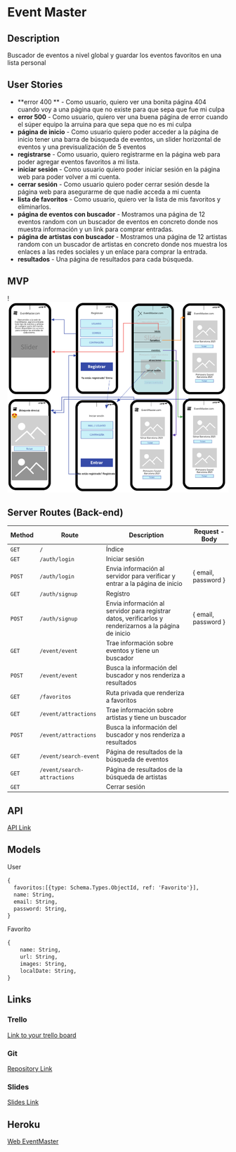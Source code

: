 

# **Event** Master

## Description

Buscador de eventos a nivel global y guardar los eventos favoritos en una lista personal

## User Stories

- **error 400 ** - Como usuario, quiero ver una bonita página 404 cuando voy a una página que no existe para que sepa que fue mi culpa
- **error 500** - Como usuario, quiero ver una buena página de error cuando el súper equipo la arruina para que sepa que no es mi culpa
- **página de inicio** - Como usuario quiero poder acceder a la página de inicio tener una barra de búsqueda de eventos, un slider horizontal de eventos y una previsualización de 5 eventos
- **registrarse** - Como usuario, quiero registrarme en la página web para poder agregar eventos favoritos a mi lista.
- **iniciar sesión** - Como usuario quiero poder iniciar sesión en la página web para poder volver a mi cuenta.
- **cerrar sesión** - Como usuario quiero poder cerrar sesión desde la página web para asegurarme de que nadie acceda a mi cuenta
- **lista de favoritos** - Como usuario, quiero ver la lista de mis favoritos y eliminarlos.
- **página de eventos con buscador** - Mostramos una página de 12 eventos random con un buscador de eventos en concreto donde nos muestra información y un link para comprar entradas.
- **página de artistas con buscador** - Mostramos una página de 12 artistas random con un buscador de artistas en concreto donde nos muestra los enlaces a las redes sociales y un enlace para comprar la entrada.
- **resultados** - Una página de resultados para cada búsqueda.

## MVP

!![wireframe](/public/images/wireframe.png)

## Server Routes (Back-end)

| **Method** | **Route**                   | **Description**                                              | Request - Body      |
| ---------- | --------------------------- | ------------------------------------------------------------ | ------------------- |
| `GET`      | `/`                         | Índice                                                       |                     |
| `GET`      | `/auth/login`               | Iniciar sesión                                               |                     |
| `POST`     | `/auth/login`               | Envia información al servidor para verificar y entrar a la página de inicio | { email, password } |
| `GET`      | `/auth/signup`              | Regístro                                                     |                     |
| `POST`     | `/auth/signup`              | Envia información al servidor para registrar datos, verificarlos y renderizarnos a la página de inicio | { email, password } |
| `GET`      | `/event/event`              | Trae información sobre eventos y tiene un buscador           |                     |
| `POST`     | `/event/event`              | Busca la información del buscador y nos renderiza a resultados |                     |
| `GET`      | `/favoritos`                | Ruta privada que renderiza a favoritos                       |                     |
| `GET`      | `/event/attractions`        | Trae información sobre artistas y tiene un buscador          |                     |
| `POST`     | `/event/attractions`        | Busca la información del buscador y nos renderiza a resultados |                     |
| `GET`      | `/event/search-event`       | Página de resultados de la búsqueda de eventos               |                     |
| `GET`      | `/event/search-attractions` | Página de resultados de la búsqueda de artistas              |                     |
| `GET`      |                             | Cerrar sesión                                                |                     |

## API

[API Link](https://developer.ticketmaster.com/products-and-docs/apis/discovery-api/v2/)

## Models

User

```
{
  favoritos:[{type: Schema.Types.ObjectId, ref: 'Favorito'}],
  name: String,
  email: String,
  password: String,
}
```

Favorito

```
{
    name: String,
    url: String,
    images: String,
    localDate: String,
}
```

## Links

### Trello

[Link to your trello board](https://trello.com/b/zYVzZRBD/eventmaster) 

### Git

[Repository Link](https://github.com/Jorditm/EventMaster)

### Slides

[Slides Link](https://docs.google.com/presentation/d/11Ub6-EmOCntwMMepgcJw71aIf-Iduj9wgLGRWNK6QRo/edit?usp=sharing )

## Heroku

[Web EventMaster](https://eventmasterr.herokuapp.com/)

